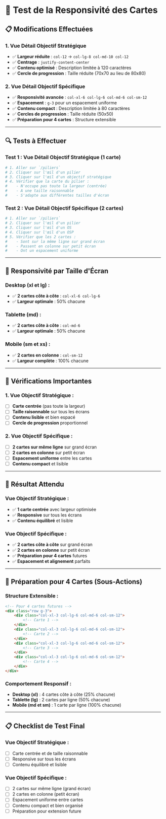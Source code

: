 # 🧪 **Test de la Responsivité des Cartes**

## 📋 **Modifications Effectuées**

### **1. Vue Détail Objectif Stratégique**

-   ✅ **Largeur réduite** : `col-12` → `col-lg-8 col-md-10 col-12`
-   ✅ **Centrage** : `justify-content-center`
-   ✅ **Contenu optimisé** : Description limitée à 120 caractères
-   ✅ **Cercle de progression** : Taille réduite (70x70 au lieu de 80x80)

### **2. Vue Détail Objectif Spécifique**

-   ✅ **Responsivité avancée** : `col-xl-6 col-lg-6 col-md-6 col-sm-12`
-   ✅ **Espacement** : `g-3` pour un espacement uniforme
-   ✅ **Contenu compact** : Description limitée à 80 caractères
-   ✅ **Cercles de progression** : Taille réduite (50x50)
-   ✅ **Préparation pour 4 cartes** : Structure extensible

---

## 🔍 **Tests à Effectuer**

### **Test 1 : Vue Détail Objectif Stratégique (1 carte)**

```bash
# 1. Aller sur `/piliers`
# 2. Cliquer sur l'œil d'un pilier
# 3. Cliquer sur l'œil d'un objectif stratégique
# 4. Vérifier que la carte du pilier :
#    - N'occupe pas toute la largeur (centrée)
#    - A une taille raisonnable
#    - S'adapte aux différentes tailles d'écran
```

### **Test 2 : Vue Détail Objectif Spécifique (2 cartes)**

```bash
# 1. Aller sur `/piliers`
# 2. Cliquer sur l'œil d'un pilier
# 3. Cliquer sur l'œil d'un OS
# 4. Cliquer sur l'œil d'un OSP
# 5. Vérifier que les 2 cartes :
#    - Sont sur la même ligne sur grand écran
#    - Passent en colonne sur petit écran
#    - Ont un espacement uniforme
```

---

## 📱 **Responsivité par Taille d'Écran**

### **Desktop (xl et lg) :**

-   ✅ **2 cartes côte à côte** : `col-xl-6 col-lg-6`
-   ✅ **Largeur optimale** : 50% chacune

### **Tablette (md) :**

-   ✅ **2 cartes côte à côte** : `col-md-6`
-   ✅ **Largeur optimale** : 50% chacune

### **Mobile (sm et xs) :**

-   ✅ **2 cartes en colonne** : `col-sm-12`
-   ✅ **Largeur complète** : 100% chacune

---

## 🚨 **Vérifications Importantes**

### **1. Vue Objectif Stratégique :**

-   [ ] **Carte centrée** (pas toute la largeur)
-   [ ] **Taille raisonnable** sur tous les écrans
-   [ ] **Contenu lisible** et bien espacé
-   [ ] **Cercle de progression** proportionnel

### **2. Vue Objectif Spécifique :**

-   [ ] **2 cartes sur même ligne** sur grand écran
-   [ ] **2 cartes en colonne** sur petit écran
-   [ ] **Espacement uniforme** entre les cartes
-   [ ] **Contenu compact** et lisible

---

## 🎯 **Résultat Attendu**

### **Vue Objectif Stratégique :**

-   ✅ **1 carte centrée** avec largeur optimisée
-   ✅ **Responsive** sur tous les écrans
-   ✅ **Contenu équilibré** et lisible

### **Vue Objectif Spécifique :**

-   ✅ **2 cartes côte à côte** sur grand écran
-   ✅ **2 cartes en colonne** sur petit écran
-   ✅ **Préparation pour 4 cartes** futures
-   ✅ **Espacement et alignement** parfaits

---

## 🔧 **Préparation pour 4 Cartes (Sous-Actions)**

### **Structure Extensible :**

```html
<!-- Pour 4 cartes futures -->
<div class="row g-3">
    <div class="col-xl-3 col-lg-6 col-md-6 col-sm-12">
        <!-- Carte 1 -->
    </div>
    <div class="col-xl-3 col-lg-6 col-md-6 col-sm-12">
        <!-- Carte 2 -->
    </div>
    <div class="col-xl-3 col-lg-6 col-md-6 col-sm-12">
        <!-- Carte 3 -->
    </div>
    <div class="col-xl-3 col-lg-6 col-md-6 col-sm-12">
        <!-- Carte 4 -->
    </div>
</div>
```

### **Comportement Responsif :**

-   **Desktop (xl)** : 4 cartes côte à côte (25% chacune)
-   **Tablette (lg)** : 2 cartes par ligne (50% chacune)
-   **Mobile (md et sm)** : 1 carte par ligne (100% chacune)

---

## 📋 **Checklist de Test Final**

### **Vue Objectif Stratégique :**

-   [ ] Carte centrée et de taille raisonnable
-   [ ] Responsive sur tous les écrans
-   [ ] Contenu équilibré et lisible

### **Vue Objectif Spécifique :**

-   [ ] 2 cartes sur même ligne (grand écran)
-   [ ] 2 cartes en colonne (petit écran)
-   [ ] Espacement uniforme entre cartes
-   [ ] Contenu compact et bien organisé
-   [ ] Préparation pour extension future
